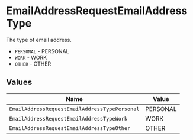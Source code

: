 # EmailAddressRequestEmailAddressType

The type of email address.

* `PERSONAL` - PERSONAL
* `WORK` - WORK
* `OTHER` - OTHER


## Values

| Name                                          | Value                                         |
| --------------------------------------------- | --------------------------------------------- |
| `EmailAddressRequestEmailAddressTypePersonal` | PERSONAL                                      |
| `EmailAddressRequestEmailAddressTypeWork`     | WORK                                          |
| `EmailAddressRequestEmailAddressTypeOther`    | OTHER                                         |